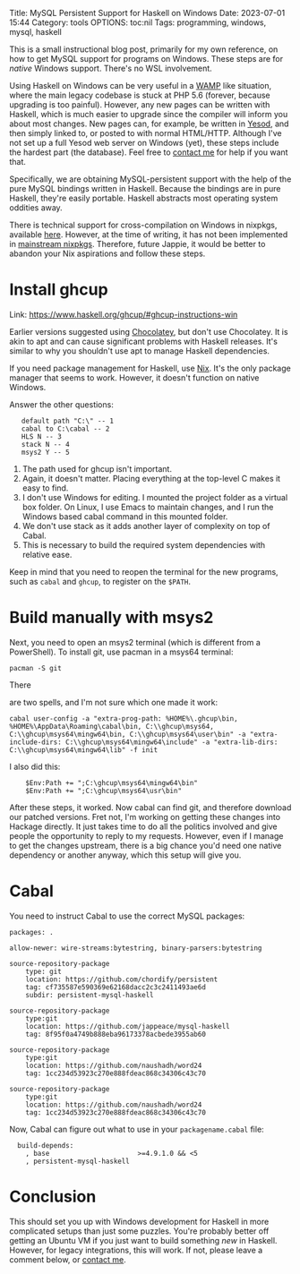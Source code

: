 Title: MySQL Persistent Support for Haskell on Windows
Date: 2023-07-01 15:44
Category: tools
OPTIONS: toc:nil
Tags: programming, windows, mysql, haskell

This is a small instructional blog post,
primarily for my own reference,
on how to get MySQL support for programs on Windows.
These steps are for *native* Windows support. There's no WSL involvement.

Using Haskell on Windows can be very useful in a [WAMP](https://www.wampserver.com/en/) like situation,
where the main legacy codebase is stuck at PHP 5.6 (forever, because upgrading is too painful).
However, any new pages can be written with Haskell, 
which is much easier to upgrade since the compiler will inform you about most changes.
New pages can, for example, be written in [Yesod](https://www.yesodweb.com/), 
and then simply linked to, or posted to with normal HTML/HTTP.
Although I've not set up a full Yesod web server on Windows (yet),
these steps include the hardest part (the database).
Feel free to [contact me](mailto:hi@jappie.me) for help if you want that. 

Specifically,
we are obtaining MySQL-persistent support with the help
of the pure MySQL bindings written in Haskell.
Because the bindings are in pure Haskell, they're easily portable.
Haskell abstracts most operating system oddities away.

There is technical support for cross-compilation on Windows in nixpkgs,
available [here](https://github.com/input-output-hk/nix-hs-hello-windows).
However, at the time of writing,
it has not been implemented in [mainstream nixpkgs](https://github.com/NixOS/nixpkgs/issues/36200).
Therefore, future Jappie,
it would be better to abandon your Nix aspirations and follow these steps.

# Install ghcup

Link: https://www.haskell.org/ghcup/#ghcup-instructions-win

Earlier versions suggested using [Chocolatey](https://chocolatey.org/),
but don't use Chocolatey.
It is akin to apt and can cause significant problems with Haskell releases.
It's similar to why you shouldn't use apt to manage Haskell dependencies.

If you need package management for Haskell, use [Nix](https://nixos.org/). It's the only package manager that seems to work.
However, it doesn't function on native Windows.

Answer the other questions:

```
   default path "C:\" -- 1
   cabal to C:\cabal -- 2
   HLS N -- 3
   stack N -- 4
   msys2 Y -- 5
```
1. The path used for ghcup isn't important.
2. Again, it doesn't matter. Placing everything at the top-level C makes it easy to find.
3. I don't use Windows for editing. I mounted the project folder as a virtual box folder.
   On Linux, I use Emacs to maintain changes,
   and I run the Windows based cabal command in this mounted folder.
4. We don't use stack as it adds another layer of complexity on top of Cabal.
5. This is necessary to build the required system dependencies with relative ease. 

Keep in mind that you need to reopen the terminal for the new programs,
such as `cabal` and `ghcup`, to register on the `$PATH`.

# Build manually with msys2

Next, you need to open an msys2 terminal (which is different from a PowerShell).
To install git, use pacman in a msys64 terminal:

```
pacman -S git
```

There

 are two spells, and I'm not sure which one made it work:
```
cabal user-config -a "extra-prog-path: %HOME%\.ghcup\bin, %HOME%\AppData\Roaming\cabal\bin, C:\\ghcup\msys64, C:\\ghcup\msys64\mingw64\bin, C:\\ghcup\msys64\user\bin" -a "extra-include-dirs: C:\\ghcup\msys64\mingw64\include" -a "extra-lib-dirs: C:\\ghcup\msys64\mingw64\lib" -f init
```
I also did this:

```
    $Env:Path += ";C:\ghcup\msys64\mingw64\bin"
    $Env:Path += ";C:\ghcup\msys64\usr\bin"
```

After these steps, it worked.
Now cabal can find git, and therefore download our patched versions.
Fret not, I'm working on getting these changes into Hackage directly.
It just takes time to do all the politics involved and
give people the opportunity to reply to my requests.
However, even if I manage to get the changes upstream, 
there is a big chance you'd need one native dependency or another anyway,
which this setup will give you.

# Cabal
You need to instruct Cabal to use the correct MySQL packages:
```
packages: .

allow-newer: wire-streams:bytestring, binary-parsers:bytestring

source-repository-package
    type: git
    location: https://github.com/chordify/persistent
    tag: cf735587e590369e62168dacc2c3c2411493ae6d
    subdir: persistent-mysql-haskell

source-repository-package
    type:git
    location: https://github.com/jappeace/mysql-haskell
    tag: 8f95f0a4749b888eba96173378acbede3955ab60

source-repository-package
    type:git
    location: https://github.com/naushadh/word24
    tag: 1cc234d53923c270e888fdeac868c34306c43c70

source-repository-package
    type:git
    location: https://github.com/naushadh/word24
    tag: 1cc234d53923c270e888fdeac868c34306c43c70
```


Now, Cabal can figure out what to use in your 
`packagename.cabal` file:

```
  build-depends:
    , base                      >=4.9.1.0 && <5
    , persistent-mysql-haskell
```

# Conclusion

This should set you up with Windows development for Haskell
in more complicated setups than just some puzzles.
You're probably better off getting an Ubuntu VM if you just
want to build something *new* in Haskell.
However, for legacy integrations, this will work.
If not, please leave a comment below, or [contact me](mailto:hi@jappie.me).
